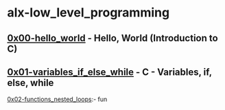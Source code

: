 # alx-low_level_programming
[0x00-hello_world](https://github.com/didimukhtar/alx-low_level_programming/tree/main/0x00-hello_world) - Hello, World (Introduction to C)
---
[0x01-variables_if_else_while](https://github.com/didimukhtar/alx-low_level_programming/tree/main/0x01-variables_if_else_while) - C - Variables, if, else, while
---
[0x02-functions_nested_loops]():- fun
